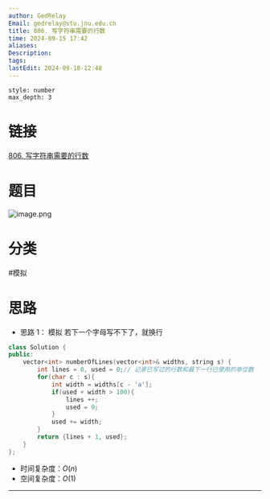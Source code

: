 ```yaml
---
author: GedRelay
Email: gedrelay@stu.jnu.edu.cn
title: 806. 写字符串需要的行数
time: 2024-09-15 17:42
aliases: 
Description: 
tags: 
lastEdit: 2024-09-18-12:48
---
```


```toc
style: number
max_depth: 3
```

# 链接
[806. 写字符串需要的行数](https://leetcode.cn/problems/number-of-lines-to-write-string/) 

# 题目
![image.png](https://ged-pic-bed.oss-cn-guangzhou.aliyuncs.com/img/202409151743065.png)


# 分类
#模拟 

# 思路
- 思路 1：
模拟
若下一个字母写不下了，就换行


```cpp
class Solution {
public:
    vector<int> numberOfLines(vector<int>& widths, string s) {
        int lines = 0, used = 0;// 记录已写过的行数和最下一行已使用的单位数
        for(char c : s){
            int width = widths[c - 'a'];
            if(used + width > 100){
                lines ++;
                used = 0;
            }
            used += width;
        }
        return {lines + 1, used};
    }
};
```


- 时间复杂度：${O\left( n \right)  }$ 
- 空间复杂度：${O\left( 1 \right)  }$ 


---

